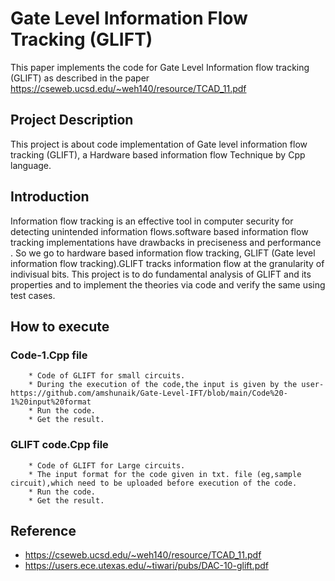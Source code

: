 
# Gate Level Information Flow Tracking (GLIFT)

This paper implements the code for Gate Level Information flow tracking (GLIFT) as described in the paper  https://cseweb.ucsd.edu/~weh140/resource/TCAD_11.pdf

## Project Description
This project is about code implementation of Gate level information flow tracking (GLIFT), a Hardware based information flow Technique by Cpp language.
   
## Introduction
Information flow tracking is an effective tool in computer security for detecting unintended information flows.software based information flow tracking 
implementations have drawbacks in preciseness and performance . So we go to hardware based information flow tracking, GLIFT (Gate level information flow tracking).GLIFT tracks information flow at the granularity of indivisual bits.
This project is to do fundamental analysis of GLIFT and its properties and to implement the theories via code and verify the same using test cases.

## How to execute

### Code-1.Cpp file
        * Code of GLIFT for small circuits.
        * During the execution of the code,the input is given by the user- https://github.com/amshunaik/Gate-Level-IFT/blob/main/Code%20-1%20input%20format
        * Run the code.
        * Get the result.
### GLIFT code.Cpp file
        * Code of GLIFT for Large circuits.
        * The input format for the code given in txt. file (eg,sample circuit),which need to be uploaded before execution of the code.
        * Run the code.
        * Get the result. 
## Reference
* https://cseweb.ucsd.edu/~weh140/resource/TCAD_11.pdf
* https://users.ece.utexas.edu/~tiwari/pubs/DAC-10-glift.pdf
